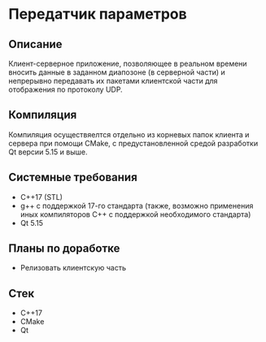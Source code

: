 # Передатчик параметров
## Описание
Клиент-серверное приложение, позволяющее в реальном времени вносить данные в заданном диапозоне (в серверной части) и непрерывно передавать их пакетами клиентской части для отображения по протоколу UDP.
## Компиляция
Компиляция осуществяелтся отдельно из корневых папок клиента и сервера при помощи CMake, с предустановленной средой разработки Qt версии 5.15 и выше.
## Системные требования
* C++17 (STL)
* g++ с поддержкой 17-го стандарта (также, возможно применения иных компиляторов C++ с поддержкой необходимого стандарта)
* Qt 5.15
## Планы по доработке
* Релизовать клиентскую часть
## Стек
* C++17
* CMake
* Qt

